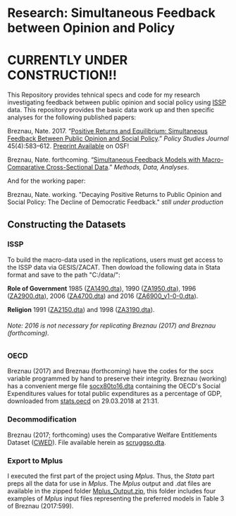 # Research: Simultaneous Feedback between Opinion and Policy

# CURRENTLY UNDER CONSTRUCTION!!

This Repository provides tehnical specs and code for my research investigating feedback between public opinion and social policy using [ISSP](http://www.issp.org/menu-top/home/) data. This repository provides the basic data work up and then specific analyses for the following published papers:

Breznau, Nate. 2017. “[Positive Returns and Equilibrium: Simultaneous Feedback Between Public Opinion and Social Policy](https://doi.org/10.1111/psj.12171).” _Policy Studies Journal_ 45(4):583–612. [Preprint Available](https://osf.io/tpfrd/) on OSF!

Breznau, Nate. forthcoming. “[Simultaneous Feedback Models with Macro-Comparative Cross-Sectional Data](https://doi.org/10.12758/mda.2017.07).” _Methods, Data, Analyses_.

And for the working paper:

Breznau, Nate. working. "Decaying Positive Returns to Public Opinion and Social Policy: The Decline of Democratic Feedback." _still under production_


## Constructing the Datasets
### ISSP 
To build the macro-data used in the replications, users must get access to the ISSP data via GESIS/ZACAT. Then dowload the following data in Stata format and save to the path "C:/data/": 

__Role of Government__ 1985 ([ZA1490.dta](http://dx.doi.org/10.4232/1.1490)), 1990 ([ZA1950.dta](http://dx.doi.org/10.4232/1.1950)), 1996 ([ZA2900.dta](http://dx.doi.org/10.4232/1.2900)), 2006 ([ZA4700.dta](http://dx.doi.org/10.4232/1.4700)) and 2016 ([ZA6900_v1-0-0.dta](http://dx.doi.org/10.4232/1.12994)).

__Religion__ 1991 ([ZA2150.dta](http://dx.doi.org/10.4232/1.2150)) and 1998 ([ZA3190.dta](http://dx.doi.org/10.4232/1.3190)).

###### Note: 2016 is not necessary for replicating Breznau (2017) and Breznau (forthcoming).

### OECD

Breznau (2017) and Breznau (forthcoming) have the codes for the socx variable programmed by hand to preserve their integrity. Breznau (working) has a convenient merge file [socx80to16.dta](https://github.com/nbreznau/Simultaneous-Feedback/raw/master/socx80to16.dta) containing the OECD's Social Expenditures values for total public expenditures as a percentage of GDP, downloaded from [stats.oecd](http://stats.oecd.org) on 29.03.2018 at 21:31.

### Decommodification

Breznau (2017; forthcoming) uses the Comparative Welfare Entitlements Dataset ([CWED](http://cwed2.org/)). File available herein as [scruggso.dta](https://github.com/nbreznau/Simultaneous-Feedback/raw/master/scruggso.dta).

### Export to Mplus

I executed the first part of the project using _Mplus_. Thus, the _Stata_ part preps all the data for use in _Mplus_. The _Mplus_ output and .dat files are available in the zipped folder [Mplus_Output.zip](https://github.com/nbreznau/Simultaneous-Feedback/blob/master/Mplus_Output.zip), this folder includes four examples of _Mplus_ input files representing the preferred models in Table 3 of Breznau (2017:599).

